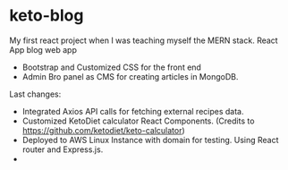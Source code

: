 # keto-blog
My first react project when I was teaching myself the MERN stack.
React App blog web app
- Bootstrap and Customized CSS for the front end  
- Admin Bro panel as CMS for creating articles in MongoDB.


Last changes:
- Integrated Axios API calls for fetching external recipes data.
- Customized KetoDiet calculator React Components. (Credits to https://github.com/ketodiet/keto-calculator)
- Deployed to AWS Linux Instance with domain for testing. Using React router and Express.js.
-
